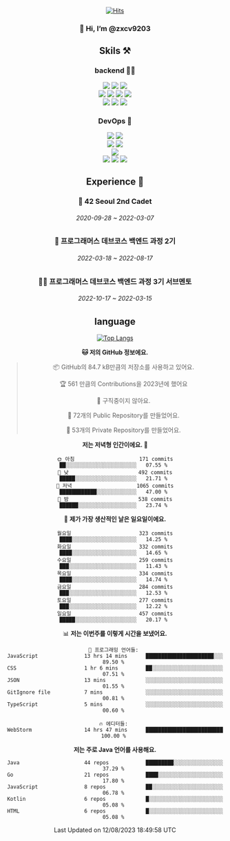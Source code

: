 <div align="center">

[![Hits](https://hits.seeyoufarm.com/api/count/incr/badge.svg?url=https%3A%2F%2Fgithub.com%2Fzxcv9203%2Fhit-counter&count_bg=%23FF7272&title_bg=%23324C2E&icon=codeigniter.svg&icon_color=%23DD5B5B&title=%EB%B0%A9%EB%AC%B8%EC%9E%90&edge_flat=false)](https://hits.seeyoufarm.com)
  
### 👋 Hi, I’m @zxcv9203

## Skils ⚒️
### backend 🧑‍💻
  
<img src="https://img.shields.io/badge/Java-FF6600?style=flat-square&logo=buymeacoffee&logoColor=white"/>
<img src="https://img.shields.io/badge/Go-0099FF?style=flat-square&logo=go&logoColor=white"/>
<img src="https://img.shields.io/badge/Kotlin-7F52FF?style=flat-square&logo=kotlin&logoColor=white"/>
  
  
<br />
  
<img src="https://img.shields.io/badge/Spring-339933?style=flat-square&logo=Spring&logoColor=white"/>
<img src="https://img.shields.io/badge/Spring Boot-339933?style=flat-square&logo=Spring Boot&logoColor=white"/>
<img src="https://img.shields.io/badge/Spring Security-339933?style=flat-square&logo=Spring Security&logoColor=white"/>
  
<img src="https://img.shields.io/badge/Spring Data JPA-339933?style=flat-square&logo=Hibernate&logoColor=white"/>

<br />
  
  <img src="https://img.shields.io/badge/mysql-0099FF?style=flat-square&logo=mysql&logoColor=white"/>
  <img src="https://img.shields.io/badge/mariadb-0099FF?style=flat-square&logo=mariadb&logoColor=white"/>
  <img src="https://img.shields.io/badge/mongoDB-47A248?style=flat-square&logo=mongodb&logoColor=white"/>
  
  
### DevOps 🚀
  
  <img src="https://img.shields.io/badge/docker-2496ED?style=flat-square&logo=docker&logoColor=white"/>
  <img src="https://img.shields.io/badge/kubernetes-326CE5?style=flat-square&logo=kubernetes&logoColor=white"/>
  
  <br />
  
  <img src="https://img.shields.io/badge/Github Actions-2088FF?style=flat-square&logo=githubactions&logoColor=white"/>
  <img src="https://img.shields.io/badge/Jenkins-D24939?style=flat-square&logo=jenkins&logoColor=white"/>
  
  
  <br />
  <img src="https://img.shields.io/badge/terraform-7B42BC?style=flat-square&logo=terraform&logoColor=white"/>
  
  <br />
  <img src="https://img.shields.io/badge/Amazon AWS-232F3E?style=flat-square&logo=Amazon AWS&logoColor=white"/>

  <img src="https://img.shields.io/badge/GCP-4285F4?style=flat-square&logo=googlecloud&logoColor=white"/>
  <img src="https://img.shields.io/badge/NCP-03C75A?style=flat-square&logo=naver&logoColor=white"/>
  
  
  
## Experience 🏃
  
### 🏫 42 Seoul 2nd Cadet
  ###### 2020-09-28 ~ 2022-03-07
  
### 🏫 프로그래머스 데브코스 백엔드 과정 2기 
  ###### 2022-03-18 ~ 2022-08-17
  
### 🧑‍🏫 프로그래머스 데브코스 백엔드 과정 3기 서브멘토 
  ###### 2022-10-17 ~ 2022-03-15

## language

[![Top Langs](https://github-readme-stats.vercel.app/api/top-langs/?username=zxcv9203&hide=html&exclude_repo=zxcv9203.github.io,golB&theme=grate-gatsby)](https://github.com/zxcv9203/github-readme-stats)
  
<!--START_SECTION:waka-->
**🐱 저의 GitHub 정보에요.** 

> 📦 GitHub의 84.7 kB만큼의 저장소를 사용하고 있어요. 
 > 
> 🏆 561 만큼의 Contributions을 2023년에 했어요
 > 
> 🚫 구직중이지 않아요.
 > 
> 📜 72개의 Public Repository를 만들었어요. 
 > 
> 🔑 53개의 Private Repository를 만들었어요. 
 > 
**저는 저녁형 인간이에요. 🦉** 

```text
🌞 아침                     171 commits         ██░░░░░░░░░░░░░░░░░░░░░░░   07.55 % 
🌆 낮　                     492 commits         █████░░░░░░░░░░░░░░░░░░░░   21.71 % 
🌃 저녁                     1065 commits        ████████████░░░░░░░░░░░░░   47.00 % 
🌙 밤　                     538 commits         ██████░░░░░░░░░░░░░░░░░░░   23.74 % 
```
📅 **제가 가장 생산적인 날은 일요일이에요.** 

```text
월요일                      323 commits         ████░░░░░░░░░░░░░░░░░░░░░   14.25 % 
화요일                      332 commits         ████░░░░░░░░░░░░░░░░░░░░░   14.65 % 
수요일                      259 commits         ███░░░░░░░░░░░░░░░░░░░░░░   11.43 % 
목요일                      334 commits         ████░░░░░░░░░░░░░░░░░░░░░   14.74 % 
금요일                      284 commits         ███░░░░░░░░░░░░░░░░░░░░░░   12.53 % 
토요일                      277 commits         ███░░░░░░░░░░░░░░░░░░░░░░   12.22 % 
일요일                      457 commits         █████░░░░░░░░░░░░░░░░░░░░   20.17 % 
```


📊 **저는 이번주를 이렇게 시간을 보냈어요.** 

```text
💬 프로그래밍 언어들: 
JavaScript               13 hrs 14 mins      ██████████████████████░░░   89.50 % 
CSS                      1 hr 6 mins         ██░░░░░░░░░░░░░░░░░░░░░░░   07.51 % 
JSON                     13 mins             ░░░░░░░░░░░░░░░░░░░░░░░░░   01.55 % 
GitIgnore file           7 mins              ░░░░░░░░░░░░░░░░░░░░░░░░░   00.81 % 
TypeScript               5 mins              ░░░░░░░░░░░░░░░░░░░░░░░░░   00.60 % 

🔥 에디터들: 
WebStorm                 14 hrs 47 mins      █████████████████████████   100.00 % 
```

**저는 주로 Java 언어를 사용해요.** 

```text
Java                     44 repos            █████████░░░░░░░░░░░░░░░░   37.29 % 
Go                       21 repos            ████░░░░░░░░░░░░░░░░░░░░░   17.80 % 
JavaScript               8 repos             ██░░░░░░░░░░░░░░░░░░░░░░░   06.78 % 
Kotlin                   6 repos             █░░░░░░░░░░░░░░░░░░░░░░░░   05.08 % 
HTML                     6 repos             █░░░░░░░░░░░░░░░░░░░░░░░░   05.08 % 
```




 Last Updated on 12/08/2023 18:49:58 UTC
<!--END_SECTION:waka-->
  
</div>


